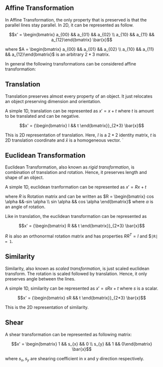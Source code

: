 ## Affine Transformation

In Affine Transformation, the only property that is preserved is that the parallel lines stay parallel.
In 2D, it can be represented as follow.

```math
x' = \begin{bmatrix} a_{00} && a_{01} && a_{02} \\ a_{10} && a_{11} && a_{12}\end{bmatrix} \bar{x}
```

where $`A = \begin{bmatrix} a_{00} && a_{01} && a_{02} \\ a_{10} && a_{11} && a_{12}\end{bmatrix}`$ is an arbitrary $`2 * 3`$ matrix. 

In general the following transformations can be considered affine transformation:

## Translation

Translation preserves almost every property of an object. It just relocates an object preserving dimension and orientation.

A simple 1D, translation can be represented as $`x' = x + t`$ where $`t`$ is amount to be translated and can be negative.

```math
x' = {\begin{bmatrix} I && t \end{bmatrix}}_{2*3} \bar{x}
```

This is 2D representation of translation. Here, $`I`$ is a $`2*2`$ identity matrix, $`t`$ is 2D translation coordinate and $`\bar{x}`$ is a homogeneous vector.
`
## Euclidean Transformation

Euclidean Transformation, also known as *rigid transformation*, is combination of translation and rotation. Hence, it preserves length and shape of an object.

A simple 1D, euclidean tranformation can be represented as $`x' = Rx + t`$ 

where $`R`$ is Rotation matrix and can be written as 
$`R = \begin{bmatrix} cos \alpha &&-sin \alpha \\ sin \alpha && cos \alpha \end{bmatrix}`$ where $`\alpha`$ is an angle of rotation.

Like in translation, the euclidean transformation can be represented as
```math
x' = {\begin{bmatrix} R && t \end{bmatrix}}_{2*3} \bar{x}
```

$`R`$ is also an orthonormal rotation matrix and has properties $`RR^{T} = I`$ and $`|R| = 1`.

## Similarity

Similarity, also known as *scaled transformation*, is just scaled euclidean transform. The rotation is scaled followed by translation. Hence, it only preserves angle between the lines.

A simple 1D, similarity can be represented as $`x' = sRx + t`$ where $s$ is a scalar. 

```math
x' = {\begin{bmatrix} sR && t \end{bmatrix}}_{2*3} \bar{x}
```

This is the 2D representation of similarity.

## Shear

A shear transformation can be represented as following matrix:


```math
x' = \begin{bmatrix} 1 && s_{x} && 0 \\ s_{y} && 1 && 0\end{bmatrix} \bar{x}
```

where $`s_{x}, s_{y}`$ are shearing coefficient in x and y direction respectively.
